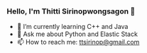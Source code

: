### Hello, I'm Thitti Sirinopwongsagon 👋

- 🌱 I’m currently learning C++ and Java
- 💬 Ask me about Python and Elastic Stack
- 📫 How to reach me: ttsirinop@gmail.com


